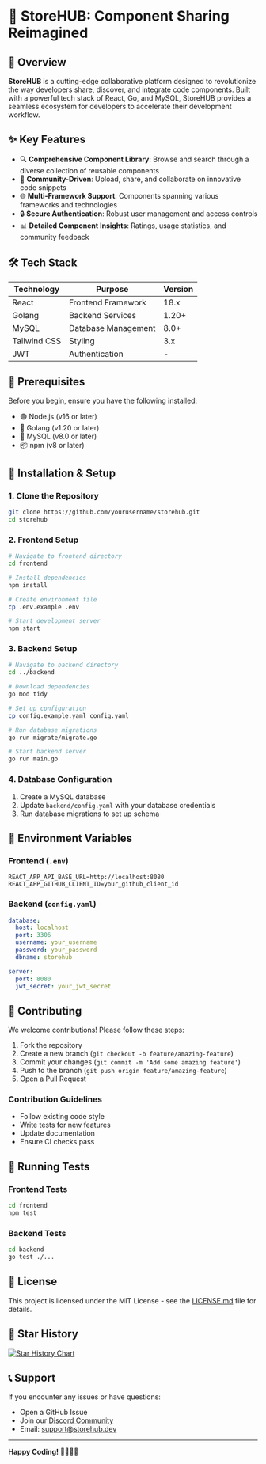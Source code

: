 # 🚀 StoreHUB: Component Sharing Reimagined

## 📖 Overview

**StoreHUB** is a cutting-edge collaborative platform designed to revolutionize the way developers share, discover, and integrate code components. Built with a powerful tech stack of React, Go, and MySQL, StoreHUB provides a seamless ecosystem for developers to accelerate their development workflow.

## ✨ Key Features

- 🔍 **Comprehensive Component Library**: Browse and search through a diverse collection of reusable components
- 🤝 **Community-Driven**: Upload, share, and collaborate on innovative code snippets
- 🌐 **Multi-Framework Support**: Components spanning various frameworks and technologies
- 🔒 **Secure Authentication**: Robust user management and access controls
- 📊 **Detailed Component Insights**: Ratings, usage statistics, and community feedback

## 🛠 Tech Stack

| Technology | Purpose | Version |
|-----------|---------|---------|
| React | Frontend Framework | 18.x |
| Golang | Backend Services | 1.20+ |
| MySQL | Database Management | 8.0+ |
| Tailwind CSS | Styling | 3.x |
| JWT | Authentication | - |

## 🚦 Prerequisites

Before you begin, ensure you have the following installed:

- 🟢 Node.js (v16 or later)
- 🐹 Golang (v1.20 or later)
- 🐬 MySQL (v8.0 or later)
- 📦 npm (v8 or later)

## 🔧 Installation & Setup

### 1. Clone the Repository
```bash
git clone https://github.com/yourusername/storehub.git
cd storehub
```

### 2. Frontend Setup
```bash
# Navigate to frontend directory
cd frontend

# Install dependencies
npm install

# Create environment file
cp .env.example .env

# Start development server
npm start
```

### 3. Backend Setup
```bash
# Navigate to backend directory
cd ../backend

# Download dependencies
go mod tidy

# Set up configuration
cp config.example.yaml config.yaml

# Run database migrations
go run migrate/migrate.go

# Start backend server
go run main.go
```

### 4. Database Configuration
1. Create a MySQL database
2. Update `backend/config.yaml` with your database credentials
3. Run database migrations to set up schema

## 🔐 Environment Variables

### Frontend (`.env`)
```
REACT_APP_API_BASE_URL=http://localhost:8080
REACT_APP_GITHUB_CLIENT_ID=your_github_client_id
```

### Backend (`config.yaml`)
```yaml
database:
  host: localhost
  port: 3306
  username: your_username
  password: your_password
  dbname: storehub

server:
  port: 8080
  jwt_secret: your_jwt_secret
```

## 🤝 Contributing

We welcome contributions! Please follow these steps:

1. Fork the repository
2. Create a new branch (`git checkout -b feature/amazing-feature`)
3. Commit your changes (`git commit -m 'Add some amazing feature'`)
4. Push to the branch (`git push origin feature/amazing-feature`)
5. Open a Pull Request

### Contribution Guidelines
- Follow existing code style
- Write tests for new features
- Update documentation
- Ensure CI checks pass

## 🧪 Running Tests

### Frontend Tests
```bash
cd frontend
npm test
```

### Backend Tests
```bash
cd backend
go test ./...
```

## 📜 License

This project is licensed under the MIT License - see the [LICENSE.md](LICENSE.md) file for details.

## 🌟 Star History

[![Star History Chart](https://api.star-history.com/svg?repos=yourusername/storehub)](https://star-history.com/#yourusername/storehub)

## 📞 Support

If you encounter any issues or have questions:
- Open a GitHub Issue
- Join our [Discord Community](https://discord.gg/your-invite-link)
- Email: support@storehub.dev

---

**Happy Coding! 👩‍💻👨‍💻**
